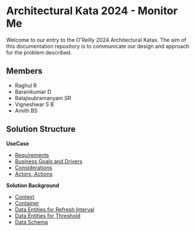 # Architectural Kata 2024 - Monitor Me

Welcome to our entry to the O'Reilly 2024 Architectural Katas. The aim of this documentation repository is to communicate our design and approach for the problem described.

## Members
- Raghul R 
- Baranikumar D
- Balajisubramanyam SR
- Vigneshwar S B
- Amith BS  

## Solution Structure

**UseCase**

- [Requirements ](1.UseCase/2.Requirements.md)
- [Business Goals and Drivers ](1.UseCase/1.Goals.md)
- [Considerations](1.UseCase/3.ConsiderationsAndDataCritically.md)
- [Actors, Actions](1.UseCase/4.ActorsAndActions.md)

**Solution Background**

- [Context](2.Solution/1.FirstIteration/Diagrams/Context/Context.md)
- [Container](2.Solution/1.FirstIteration/Diagrams/Context/Container.md)
- [Data Entities for Refresh Interval](2.Solution/1.FirstIteration/Diagrams/Context/DeviceRefreshInterval.md)
- [Data Entities for Threshold](2.Solution/1.FirstIteration/Diagrams/Context/Threshold.md)
- [Data Schema](2.Solution/1.FirstIteration/Models/1.DBSchema.md)



